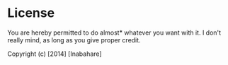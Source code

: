 # License

You are hereby permitted to do almost* whatever you want with it.
I don't really mind, as long as you give proper credit.

Copyright (c) [2014] [Inabahare]